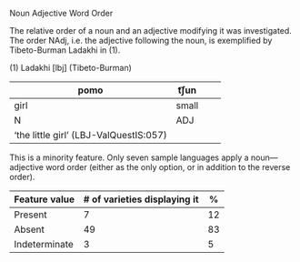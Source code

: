 Noun Adjective Word Order

The relative order of a noun and an adjective modifying it was
investigated. The order NAdj, i.e. the adjective following the noun, is
exemplified by Tibeto-Burman Ladakhi in (1).

(1) <span id="_Ref531867975" class="anchor"></span>Ladakhi
    \[lbj\] (Tibeto-Burman)

| pomo                                   | t͡ʃun                                              |     |     |
|----------------------------------------|---------------------------------------------------|-----|-----|
| girl                                   | small                                             |     |     |
| N                                      | <span style="font-variant:small-caps;">ADJ</span> |     |     |
| ‘the little girl’ (LBJ-ValQuestIS:057) |

This is a minority feature. Only seven sample languages apply a
noun—adjective word order (either as the only option, or in addition to
the reverse order).

| Feature value | \# of varieties displaying it | %   |
|---------------|-------------------------------|-----|
| Present       | 7                             | 12  |
| Absent        | 49                            | 83  |
| Indeterminate | 3                             | 5   |


